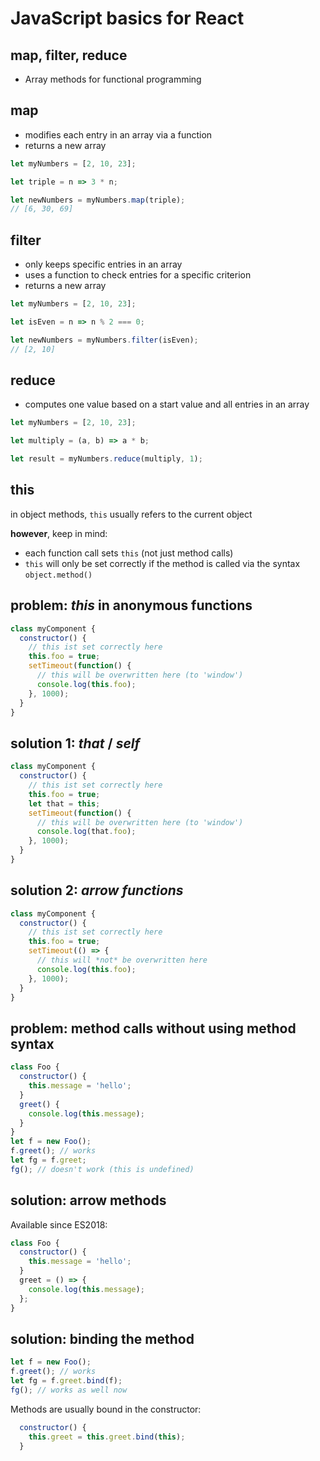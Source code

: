 # JavaScript basics for React

## map, filter, reduce

- Array methods for functional programming

## map

- modifies each entry in an array via a function
- returns a new array

```js
let myNumbers = [2, 10, 23];

let triple = n => 3 * n;

let newNumbers = myNumbers.map(triple);
// [6, 30, 69]
```

## filter

- only keeps specific entries in an array
- uses a function to check entries for a specific criterion
- returns a new array

```js
let myNumbers = [2, 10, 23];

let isEven = n => n % 2 === 0;

let newNumbers = myNumbers.filter(isEven);
// [2, 10]
```

## reduce

- computes one value based on a start value and all entries in an array

```js
let myNumbers = [2, 10, 23];

let multiply = (a, b) => a * b;

let result = myNumbers.reduce(multiply, 1);
```

## this

in object methods, `this` usually refers to the current object

**however**, keep in mind:

- each function call sets `this` (not just method calls)
- `this` will only be set correctly if the method is called via the syntax `object.method()`

## problem: _this_ in anonymous functions

```js
class myComponent {
  constructor() {
    // this ist set correctly here
    this.foo = true;
    setTimeout(function() {
      // this will be overwritten here (to 'window')
      console.log(this.foo);
    }, 1000);
  }
}
```

## solution 1: _that_ / _self_

```js
class myComponent {
  constructor() {
    // this ist set correctly here
    this.foo = true;
    let that = this;
    setTimeout(function() {
      // this will be overwritten here (to 'window')
      console.log(that.foo);
    }, 1000);
  }
}
```

## solution 2: _arrow functions_

```js
class myComponent {
  constructor() {
    // this ist set correctly here
    this.foo = true;
    setTimeout(() => {
      // this will *not* be overwritten here
      console.log(this.foo);
    }, 1000);
  }
}
```

## problem: method calls without using method syntax

```js
class Foo {
  constructor() {
    this.message = 'hello';
  }
  greet() {
    console.log(this.message);
  }
}
let f = new Foo();
f.greet(); // works
let fg = f.greet;
fg(); // doesn't work (this is undefined)
```

## solution: arrow methods

Available since ES2018:

```js
class Foo {
  constructor() {
    this.message = 'hello';
  }
  greet = () => {
    console.log(this.message);
  };
}
```

## solution: binding the method

```js
let f = new Foo();
f.greet(); // works
let fg = f.greet.bind(f);
fg(); // works as well now
```

Methods are usually bound in the constructor:

```js
  constructor() {
    this.greet = this.greet.bind(this);
  }
```

